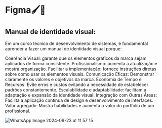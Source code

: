 # Figma🖌️🎨
## Manual de identidade visual:
Em um curso técnico de desenvolvimento de sistemas, é fundamental aprender a fazer um manual de identidade visual porque:

Coerência Visual: garante que os elementos gráficos da marca sejam aplicados de forma consistente.
Profissionalismo: aumenta a atualização e mostra organização.
Facilitar a implementação: fornece instruções diretas sobre como usar os elementos visuais.
Comunicação Eficaz: Demonstrar claramente os valores e objetivos da marca.
Economia de Tempo e Recursos: Evite erros e custos evitando a necessidade de estabelecer padrões constantemente.
Escalabilidade e adaptabilidade: facilitam a adaptação e expansão da identidade visual.
Integração com Outras Áreas: Facilita a aplicação contínua de design e desenvolvimento de interfaces.
Valor agregado: Mostra habilidades e aumenta o valor do portfólio de um profissional.

![WhatsApp Image 2024-09-23 at 11 57 15](https://github.com/user-attachments/assets/fab1380e-d597-4fcb-9207-e98742b4d26d)

